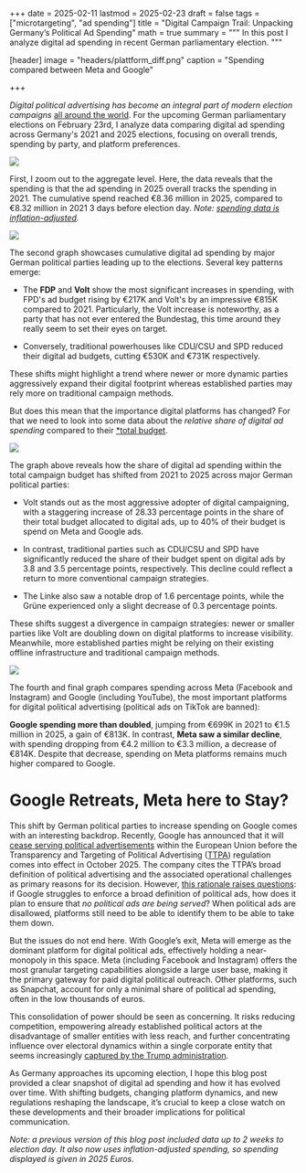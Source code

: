 +++
date = 2025-02-11
lastmod = 2025-02-23
draft = false
tags = ["microtargeting", "ad spending"]
title = "Digital Campaign Trail: Unpacking Germany’s Political Ad Spending"
math = true
summary = """
In this post I analyze digital ad spending in recent German parliamentary election.
"""

[header]
image = "headers/plattform_diff.png"
caption = "Spending compared between Meta and Google"

+++


*Digital political advertising has become an integral part of modern election campaigns* [all around the world](https://journalqd.org/article/view/4188). For the upcoming German parliamentary elections on February 23rd, I analyze data comparing digital ad spending across Germany's 2021 and 2025 elections, focusing on overall trends, spending by party, and platform preferences.

![](https://i.imgur.com/EyHrp9J.png)

First, I zoom out to the aggregate level. Here, the data reveals that the spending is that the ad spending in 2025 overall tracks the spending in 2021. The cumulative spend reached €8.36 million in 2025, compared to €8.32 million in 2021 3 days before election day. *Note: [spending data is inflation-adjusted](https://www.destatis.de/DE/Themen/Wirtschaft/Preise/Verbraucherpreisindex/Tabellen/Verbraucherpreise-12Kategorien.html#236116).*

![](https://i.imgur.com/mtMNPXH.png)

The second graph showcases cumulative digital ad spending by major German political parties leading up to the elections. Several key patterns emerge:

+ The **FDP** and **Volt** show the most significant increases in spending, with FPD's ad budget rising by €217K and Volt's by an impressive €815K compared to 2021. Particularly, the Volt increase is noteworthy, as a party that has not ever entered the Bundestag, this time around they really seem to set their eyes on target.

+ Conversely, traditional powerhouses like CDU/CSU and SPD reduced their digital ad budgets, cutting €530K and €731K respectively.

These shifts might highlight a trend where newer or more dynamic parties aggressively expand their digital footprint whereas established parties may rely more on traditional campaign methods. 

But does this mean that the importance digital platforms has changed? For that we need to look into some data about the *relative share of digital ad spending* compared to their [*total budget](https://www.rnd.de/politik/was-kostet-der-wahlkampf-die-budgets-der-parteien-im-ueberblick-74RTDCITNNHETINXYGQNN4DUTE.html).

![](https://i.imgur.com/ASiW05N.png)

The graph above reveals how the share of digital ad spending within the total campaign budget has shifted from 2021 to 2025 across major German political parties:

+	Volt stands out as the most aggressive adopter of digital campaigning, with a staggering increase of 28.33 percentage points in the share of their total budget allocated to digital ads, up to 40% of their budget is spend on Meta and Google ads.
	
+	In contrast, traditional parties such as CDU/CSU and SPD have significantly reduced the share of their budget spent on digital ads by 3.8 and 3.5 percentage points, respectively. This decline could reflect a return to more conventional campaign strategies.
	
+	The Linke also saw a notable drop of 1.6 percentage points, while the Grüne experienced only a slight decrease of 0.3 percentage points.

These shifts suggest a divergence in campaign strategies: newer or smaller parties like Volt are doubling down on digital platforms to increase visibility. Meanwhile, more established parties might be relying on their existing offline infrastructure and traditional campaign methods.

![](https://i.imgur.com/cT25PnW.png)

The fourth and final graph compares spending across Meta (Facebook and Instagram) and Google (including YouTube), the most important platforms for digital political advertising (political ads on TikTok are banned):

**Google spending more than doubled**, jumping from €699K in 2021 to €1.5 million in 2025, a gain of €813K. In contrast, **Meta saw a similar decline**, with spending dropping from €4.2 million to €3.3 million, a decrease of €814K. Despite that decrease, spending on Meta platforms remains much higher compared to Google.


# Google Retreats, Meta here to Stay?

This shift by German political parties to increase spending on Google comes with an interesting backdrop.  Recently, Google has announced that it will [cease serving political advertisements](https://blog.google/around-the-globe/google-europe/political-advertising-in-eu/?utm_source=chatgpt.com) within the European Union before the Transparency and Targeting of Political Advertising ([TTPA](https://www.consilium.europa.eu/en/press/press-releases/2024/03/11/eu-introduces-new-rules-on-transparency-and-targeting-of-political-advertising/)) regulation comes into effect in October 2025. The company cites the TTPA’s broad definition of political advertising and the associated operational challenges as primary reasons for its decision. However, [this rationale raises questions](https://www.liberties.eu/en/stories/google-ad-ban-open-letter/45235): if Google struggles to enforce a broad definition of political ads, how does it plan to ensure that *no political ads are being served*? When political ads are disallowed, platforms still need to be able to identify them to be able to take them down.

But the issues do not end here. With Google’s exit, Meta will emerge as the dominant platform for digital political ads, effectively holding a near-monopoly in this space. Meta (including Facebook and Instagram) offers the most granular targeting capabilities alongside a large user base, making it the primary gateway for paid digital political outreach. Other platforms, such as Snapchat, account for only a minimal share of political ad spending, often in the low thousands of euros. 

This consolidation of power should be seen as concerning. It risks reducing competition, empowering already established political actors at the disadvantage of smaller entities with less reach, and further concentrating influence over electoral dynamics within a single corporate entity that seems increasingly [captured by the Trump administration](https://theconversation.com/alliance-between-meta-and-trump-is-likely-to-create-informational-economic-and-geopolitical-conflicts-around-the-world-246872).


As Germany approaches its upcoming election, I hope this blog post provided a clear snapshot of digital ad spending and how it has evolved over time. With shifting budgets, changing platform dynamics, and new regulations reshaping the landscape, it’s crucial to keep a close watch on these developments and their broader implications for political communication.


*Note: a previous version of this blog post included data up to 2 weeks to election day. It also now uses inflation-adjusted spending, so spending displayed is given in 2025 Euros.*
